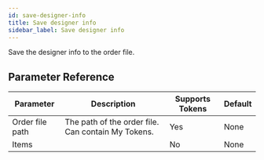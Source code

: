 ```yaml
---
id: save-designer-info
title: Save designer info
sidebar_label: Save designer info
---
```



Save the designer info to the order file.

## Parameter Reference
| Parameter | Description | Supports Tokens | Default |
| -- | -- | -- | -- |
| Order file path | The path of the order file. Can contain My Tokens. | Yes | None |
| Items |  | No | None |
